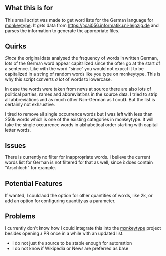 ## What this is for
This small script was made to get word lists for the German language for
[monkeytype]. It gets data from https://pcai056.informatik.uni-leipzig.de and
parses the information to generate the appropriate files.


## Quirks

_Since_ the original data analysed the frequency of words in written German,
lots of the German word appear capitalized since the often go at the start
of a sentence. Like with the word "since" you would not expect it to be
capitalized in a string of random words like you type on monkeytype. This is why
this script converts _a lot_ of words to lowercase.

In case the words were taken from news at source there are also lots of
political parties, names and abbreviations in the source data. I tried to strip
all abbreviations and as much other Non-German as I could. But the list is
certainly not exhaustive.

I tired to remove all single occurrence words but I was left with less than 250k
words which is one of the existing categories in monkeytype. It will take the
single occurrence words in alphabetical order starting with capital letter
words.


## Issues

There is currently no filter for inappropriate words. I believe the current
words list for German is not filtered for that as well, since it does contain
"Arschloch" for example.


## Potential Features

If wanted, I could add the option for other quantities of words, like 2k, or add
an option for configuring quantity as a parameter.


## Problems

I currently don't know how I could integrate this into the [monkeytype] project
besides opening a PR once in a while with an updated list.
- I do not just the source to be stable enough for automation
- I do not know if Wikipedia or News are preferred as base


[monkeytype]: https://github.com/monkeytypegame/monkeytype
